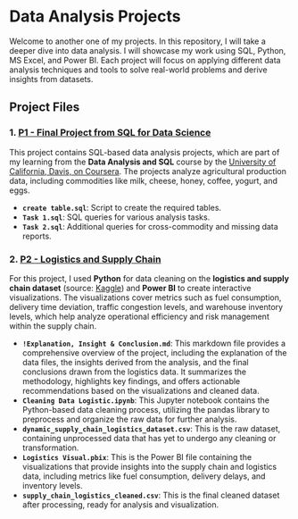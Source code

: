 # Data Analysis Projects

Welcome to another one of my projects. In this repository, I will take a deeper dive into data analysis. I will showcase my work using SQL, Python, MS Excel, and Power BI. Each project will focus on applying different data analysis techniques and tools to solve real-world problems and derive insights from datasets.

## Project Files

### 1. [P1 - Final Project from SQL for Data Science](https://github.com/mokojalpad/Data-Analysis-Project/blob/main/P1%20-%20Final%20Project%20from%20SQL%20for%20Data%20Science/Task%201.sql)

This project contains SQL-based data analysis projects, which are part of my learning from the **Data Analysis and SQL** course by the [University of California, Davis, on Coursera](https://www.coursera.org/learn/sql-for-data-science). The projects analyze agricultural production data, including commodities like milk, cheese, honey, coffee, yogurt, and eggs.

- **`create table.sql`**: Script to create the required tables.
- **`Task 1.sql`**: SQL queries for various analysis tasks.
- **`Task 2.sql`**: Additional queries for cross-commodity and missing data reports.

### 2. [P2 - Logistics and Supply Chain](https://github.com/mokojalpad/Data-Analysis-Project/blob/main/P2%20-%20Logistics%20and%20Supply%20Chain/!Explanation%2C%20Insight%20%26%20Conclusion.md)

For this project, I used **Python** for data cleaning on the **logistics and supply chain dataset** (source: [Kaggle](https://www.kaggle.com/datasets/datasetengineer/logistics-and-supply-chain-dataset/data)) and **Power BI** to create interactive visualizations. The visualizations cover metrics such as fuel consumption, delivery time deviation, traffic congestion levels, and warehouse inventory levels, which help analyze operational efficiency and risk management within the supply chain.

- **`!Explanation, Insight & Conclusion.md`**: This markdown file provides a comprehensive overview of the project, including the explanation of the data files, the insights derived from the analysis, and the final conclusions drawn from the logistics data. It summarizes the methodology, highlights key findings, and offers actionable recommendations based on the visualizations and cleaned data.
- **`Cleaning Data Logistic.ipynb`**: This Jupyter notebook contains the Python-based data cleaning process, utilizing the pandas library to preprocess and organize the raw data for further analysis.
- **`dynamic_supply_chain_logistics_dataset.csv`**: This is the raw dataset, containing unprocessed data that has yet to undergo any cleaning or transformation.
- **`Logistics Visual.pbix`**: This is the Power BI file containing the visualizations that provide insights into the supply chain and logistics data, including metrics like fuel consumption, delivery delays, and inventory levels.
- **`supply_chain_logistics_cleaned.csv`**: This is the final cleaned dataset after processing, ready for analysis and visualization.
